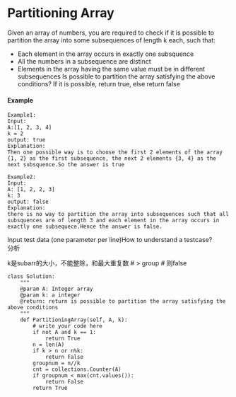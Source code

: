 # Partitioning Array

Given an array of numbers, you are required to check if it is possible to partition the array into some subsequences of length k each, such that:

* Each element in the array occurs in exactly one subsquence
* All the numbers in a subsequence are distinct
* Elements in the array having the same value must be in different subsequences Is possible to partition the array satisfying the above conditions? If it is possible, return true, else return false

#### Example

```text
Example1:
Input:
A:[1, 2, 3, 4]
k = 2
output: true
Explanation:
Then one possible way is to choose the first 2 elements of the array {1, 2} as the first subsequence, the next 2 elements {3, 4} as the next subsquence.So the answer is true
```

```text
Example2:
Input:
A: [1, 2, 2, 3]
k: 3
output: false
Explanation:
there is no way to partition the array into subsequences such that all subsquences are of length 3 and each element in the array occurs in exactly one subsequece.Hence the answer is false.
```

Input test data \(one parameter per line\)How to understand a testcase?  
分析 

k是subarr的大小，不能整除，和最大重复数 \# &gt; group \# 则false

```text
class Solution:
    """
    @param A: Integer array
    @param k: a integer
    @return: return is possible to partition the array satisfying the above conditions
    """
    def PartitioningArray(self, A, k):
        # write your code here
        if not A and k == 1:
            return True
        n = len(A)
        if k > n or n%k:
            return False
        groupnum = n//k
        cnt = collections.Counter(A)
        if groupnum < max(cnt.values()):
            return False
        return True
            
            
       
```

